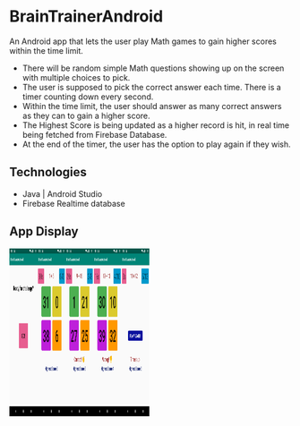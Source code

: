 # BrainTrainerAndroid
An Android app that lets the user play Math games to gain higher scores within the time limit.


* There will be random simple Math questions showing up on the screen with multiple choices to pick.
* The user is supposed to pick the correct answer each time. There is a timer counting down every second.
* Within the time limit, the user should answer as many correct answers as they can to gain a higher score.
* The Highest Score is being updated as a higher record is hit, in real time being fetched from Firebase Database.
* At the end of the timer, the user has the option to play again if they wish.



## Technologies
 * Java | Android Studio
 * Firebase Realtime database


## App Display
<img src="/images/11.png" width="50px" height="300px" style="float:left;">
<img src="/images/22.png" width="50px" height="300px" style="float:left;">
<img src="/images/33.png" width="50px" height="300px" style="float:left;">
<img src="/images/44.png" width="50px" height="300px" style="float: left;">
<img src="/images/55.png" width="50px" height="300px" style="float: left;">
